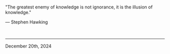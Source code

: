 
<br>

"The greatest enemy of knowledge is not ignorance, it is the illusion of knowledge."

― Stephen Hawking
 
</br>

---
December 20th, 2024
